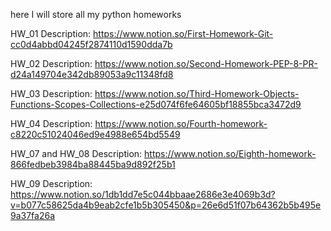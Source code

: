 here I will store all my python homeworks

HW_01 Description: 
https://www.notion.so/First-Homework-Git-cc0d4abbd04245f2874110d1590dda7b

HW_02 Description:
https://www.notion.so/Second-Homework-PEP-8-PR-d24a149704e342db89053a9c11348fd8

HW_03 Description:
https://www.notion.so/Third-Homework-Objects-Functions-Scopes-Collections-e25d074f6fe64605bf18855bca3472d9

HW_04 Description:
https://www.notion.so/Fourth-homework-c8220c51024046ed9e4988e654bd5549

HW_07 and HW_08 Description:
https://www.notion.so/Eighth-homework-866fedbeb3984ba88445ba9d892f25b1

HW_09 Description:
https://www.notion.so/1db1dd7e5c044bbaae2686e3e4069b3d?v=b077c58625da4b9eab2cfe1b5b305450&p=26e6d51f07b64362b5b495e9a37fa26a
